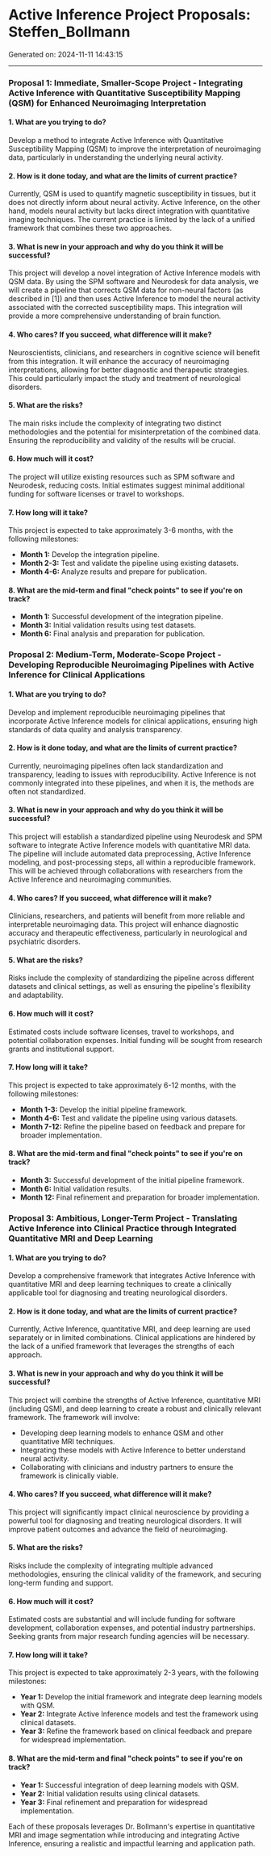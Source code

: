 # Active Inference Project Proposals: Steffen_Bollmann

Generated on: 2024-11-11 14:43:15

---

### Proposal 1: Immediate, Smaller-Scope Project - Integrating Active Inference with Quantitative Susceptibility Mapping (QSM) for Enhanced Neuroimaging Interpretation

#### 1. What are you trying to do?
Develop a method to integrate Active Inference with Quantitative Susceptibility Mapping (QSM) to improve the interpretation of neuroimaging data, particularly in understanding the underlying neural activity.

#### 2. How is it done today, and what are the limits of current practice?
Currently, QSM is used to quantify magnetic susceptibility in tissues, but it does not directly inform about neural activity. Active Inference, on the other hand, models neural activity but lacks direct integration with quantitative imaging techniques. The current practice is limited by the lack of a unified framework that combines these two approaches.

#### 3. What is new in your approach and why do you think it will be successful?
This project will develop a novel integration of Active Inference models with QSM data. By using the SPM software and Neurodesk for data analysis, we will create a pipeline that corrects QSM data for non-neural factors (as described in [1]) and then uses Active Inference to model the neural activity associated with the corrected susceptibility maps. This integration will provide a more comprehensive understanding of brain function.

#### 4. Who cares? If you succeed, what difference will it make?
Neuroscientists, clinicians, and researchers in cognitive science will benefit from this integration. It will enhance the accuracy of neuroimaging interpretations, allowing for better diagnostic and therapeutic strategies. This could particularly impact the study and treatment of neurological disorders.

#### 5. What are the risks?
The main risks include the complexity of integrating two distinct methodologies and the potential for misinterpretation of the combined data. Ensuring the reproducibility and validity of the results will be crucial.

#### 6. How much will it cost?
The project will utilize existing resources such as SPM software and Neurodesk, reducing costs. Initial estimates suggest minimal additional funding for software licenses or travel to workshops.

#### 7. How long will it take?
This project is expected to take approximately 3-6 months, with the following milestones:
- **Month 1:** Develop the integration pipeline.
- **Month 2-3:** Test and validate the pipeline using existing datasets.
- **Month 4-6:** Analyze results and prepare for publication.

#### 8. What are the mid-term and final "check points" to see if you're on track?
- **Month 1:** Successful development of the integration pipeline.
- **Month 3:** Initial validation results using test datasets.
- **Month 6:** Final analysis and preparation for publication.

### Proposal 2: Medium-Term, Moderate-Scope Project - Developing Reproducible Neuroimaging Pipelines with Active Inference for Clinical Applications

#### 1. What are you trying to do?
Develop and implement reproducible neuroimaging pipelines that incorporate Active Inference models for clinical applications, ensuring high standards of data quality and analysis transparency.

#### 2. How is it done today, and what are the limits of current practice?
Currently, neuroimaging pipelines often lack standardization and transparency, leading to issues with reproducibility. Active Inference is not commonly integrated into these pipelines, and when it is, the methods are often not standardized.

#### 3. What is new in your approach and why do you think it will be successful?
This project will establish a standardized pipeline using Neurodesk and SPM software to integrate Active Inference models with quantitative MRI data. The pipeline will include automated data preprocessing, Active Inference modeling, and post-processing steps, all within a reproducible framework. This will be achieved through collaborations with researchers from the Active Inference and neuroimaging communities.

#### 4. Who cares? If you succeed, what difference will it make?
Clinicians, researchers, and patients will benefit from more reliable and interpretable neuroimaging data. This project will enhance diagnostic accuracy and therapeutic effectiveness, particularly in neurological and psychiatric disorders.

#### 5. What are the risks?
Risks include the complexity of standardizing the pipeline across different datasets and clinical settings, as well as ensuring the pipeline's flexibility and adaptability.

#### 6. How much will it cost?
Estimated costs include software licenses, travel to workshops, and potential collaboration expenses. Initial funding will be sought from research grants and institutional support.

#### 7. How long will it take?
This project is expected to take approximately 6-12 months, with the following milestones:
- **Month 1-3:** Develop the initial pipeline framework.
- **Month 4-6:** Test and validate the pipeline using various datasets.
- **Month 7-12:** Refine the pipeline based on feedback and prepare for broader implementation.

#### 8. What are the mid-term and final "check points" to see if you're on track?
- **Month 3:** Successful development of the initial pipeline framework.
- **Month 6:** Initial validation results.
- **Month 12:** Final refinement and preparation for broader implementation.

### Proposal 3: Ambitious, Longer-Term Project - Translating Active Inference into Clinical Practice through Integrated Quantitative MRI and Deep Learning

#### 1. What are you trying to do?
Develop a comprehensive framework that integrates Active Inference with quantitative MRI and deep learning techniques to create a clinically applicable tool for diagnosing and treating neurological disorders.

#### 2. How is it done today, and what are the limits of current practice?
Currently, Active Inference, quantitative MRI, and deep learning are used separately or in limited combinations. Clinical applications are hindered by the lack of a unified framework that leverages the strengths of each approach.

#### 3. What is new in your approach and why do you think it will be successful?
This project will combine the strengths of Active Inference, quantitative MRI (including QSM), and deep learning to create a robust and clinically relevant framework. The framework will involve:
- Developing deep learning models to enhance QSM and other quantitative MRI techniques.
- Integrating these models with Active Inference to better understand neural activity.
- Collaborating with clinicians and industry partners to ensure the framework is clinically viable.

#### 4. Who cares? If you succeed, what difference will it make?
This project will significantly impact clinical neuroscience by providing a powerful tool for diagnosing and treating neurological disorders. It will improve patient outcomes and advance the field of neuroimaging.

#### 5. What are the risks?
Risks include the complexity of integrating multiple advanced methodologies, ensuring the clinical validity of the framework, and securing long-term funding and support.

#### 6. How much will it cost?
Estimated costs are substantial and will include funding for software development, collaboration expenses, and potential industry partnerships. Seeking grants from major research funding agencies will be necessary.

#### 7. How long will it take?
This project is expected to take approximately 2-3 years, with the following milestones:
- **Year 1:** Develop the initial framework and integrate deep learning models with QSM.
- **Year 2:** Integrate Active Inference models and test the framework using clinical datasets.
- **Year 3:** Refine the framework based on clinical feedback and prepare for widespread implementation.

#### 8. What are the mid-term and final "check points" to see if you're on track?
- **Year 1:** Successful integration of deep learning models with QSM.
- **Year 2:** Initial validation results using clinical datasets.
- **Year 3:** Final refinement and preparation for widespread implementation.

Each of these proposals leverages Dr. Bollmann's expertise in quantitative MRI and image segmentation while introducing and integrating Active Inference, ensuring a realistic and impactful learning and application path.